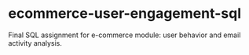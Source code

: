# ecommerce-user-engagement-sql
Final SQL assignment for e-commerce module: user behavior and email activity analysis.
